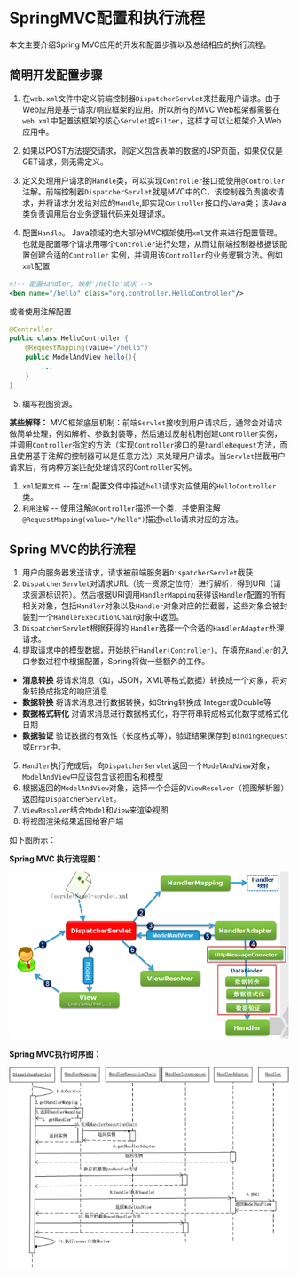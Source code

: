 # SpringMVC配置和执行流程
本文主要介绍Spring MVC应用的开发和配置步骤以及总结相应的执行流程。

## 简明开发配置步骤
1. 在`web.xml`文件中定义前端控制器`DispatcherServlet`来拦截用户请求。由于Web应用是基于请求/响应框架的应用。所以所有的MVC Web框架都需要在`web.xml`中配置该框架的核心`Servlet`或`Filter`，这样才可以让框架介入Web应用中。

2. 如果以POST方法提交请求，则定义包含表单的数据的JSP页面，如果仅仅是GET请求，则无需定义。
3. 定义处理用户请求的`Handle`类，可以实现`Controller`接口或使用`@Controller`注解。前端控制器`DispatcherServlet`就是MVC中的C，该控制器负责接收请求，并将请求分发给对应的`Handle`,即实现`Controller`接口的Java类；该Java类负责调用后台业务逻辑代码来处理请求。
4. 配置`Handle`。 Java领域的绝大部分MVC框架使用`xml`文件来进行配置管理。也就是配置哪个请求用哪个`Controller`进行处理，从而让前端控制器根据该配置创建合适的`Controller`
实例，并调用该`Controller`的业务逻辑方法。例如`xml`配置
```xml
<!-- 配置Handler, 映射'/hello'请求 -->
<ben name="/hello" class="org.controller.HelloController"/>
```
或者使用注解配置
```java
@Controller
public class HelloController {
    @RequestMapping(value="/hello")
    public ModelAndView hello(){
        ...
    }
}
```
5. 编写视图资源。

**某些解释：**
MVC框架底层机制：前端`Servlet`接收到用户请求后，通常会对请求做简单处理，例如解析、参数封装等，然后通过反射机制创建`Controller`实例，并调用`Controller`指定的方法（实现`Controller`接口的是`handleRequest`方法，而且使用基于注解的控制器可以是任意方法）来处理用户请求。当`Servlet`拦截用户请求后，有两种方案匹配处理请求的`Controller`实例。
1. `xml配置文件` -- 在`xml`配置文件中描述`hell`请求对应使用的`HelloController`类。
2. `利用注解` -- 使用注解`@Controller`描述一个类，并使用注解`@RequestMapping(value="/hello")`描述`hello`请求对应的方法。

## Spring MVC的执行流程
1. 用户向服务器发送请求，请求被前端服务器`DispatcherServlet`截获
2. `DispatcherServlet`对请求URL（统一资源定位符）进行解析，得到URI（请求资源标识符）。然后根据URI调用`HandlerMapping`获得该`Handler`配置的所有相关对象，包括`Handler`对象以及`Handler`对象对应的拦截器，这些对象会被封装到一个`HandlerExecutionChain`对象中返回。
3. `DispatcherServlet`根据获得的 `Handler`选择一个合适的`HandlerAdapter`处理请求。
4. 提取请求中的模型数据，开始执行`Handler(Controller)`。在填充`Handler`的入口参数过程中根据配置，Spring将做一些额外的工作。
 - **消息转换** 将请求消息（如，JSON，XML等格式数据）转换成一个对象，将对象转换成指定的响应消息
 - **数据转换**  将请求消息进行数据转换，如String转换成 Integer或Double等
 - **数据格式转化** 对请求消息进行数据格式化，将字符串转成格式化数字或格式化日期
 - **数据验证** 验证数据的有效性（长度格式等），验证结果保存到 `BindingRequest`或`Error`中。

5. `Handler`执行完成后，向`DispatcherServlet`返回一个`ModelAndView`对象，`ModelAndView`中应该包含该视图名和模型
6. 根据返回的`ModelAndView`对象，选择一个合适的`ViewResolver`（视图解析器）返回给`DispatcherServlet`。
7. `ViewResolver`结合`Model`和`View`来渲染视图
8. 将视图渲染结果返回给客户端

如下图所示：

**Spring MVC 执行流程图：**

![SpringMVC执行流程](./images/SpringMVC执行流程.png)

**Spring MVC执行时序图：**

![SpringMVC执行时序图](./images/SpringMVC执行时序图.png)
